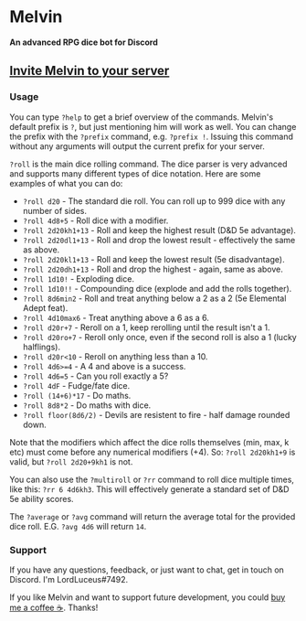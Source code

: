 # Melvin

**An advanced RPG dice bot for Discord**

## [Invite Melvin to your server](https://discord.com/api/oauth2/authorize?client_id=813806889657434173&permissions=0&scope=bot)

### Usage

You can type `?help` to get a brief overview of the commands. Melvin's default prefix is `?`, but just mentioning him will work as well. You can change the prefix with the `?prefix` command, e.g. `?prefix !`. Issuing this command without any arguments will output the current prefix for your server.

`?roll` is the main dice rolling command. The dice parser is very advanced and supports many different types of dice notation. Here are some examples of what you can do:

- `?roll d20` - The standard die roll. You can roll up to 999 dice with any number of sides.
- `?roll 4d8+5` - Roll dice with a modifier.
- `?roll 2d20kh1+13` - Roll and keep the highest result (D&D 5e advantage).
- `?roll 2d20dl1+13` - Roll and drop the lowest result - effectively the same as above.
- `?roll 2d20kl1+13` - Roll and keep the lowest result (5e disadvantage).
- `?roll 2d20dh1+13` - Roll and drop the highest - again, same as above.
- `?roll 1d10!` - Exploding dice.
- `?roll 1d10!!` - Compounding dice (explode and add the rolls together).
- `?roll 8d6min2` - Roll and treat anything below a 2 as a 2 (5e Elemental Adept feat).
- `?roll 4d10max6` - Treat anything above a 6 as a 6.
- `?roll d20r+7` - Reroll on a 1, keep rerolling until the result isn't a 1.
- `?roll d20ro+7` - Reroll only once, even if the second roll is also a 1 (lucky halflings).
- `?roll d20r<10` - Reroll on anything less than a 10.
- `?roll 4d6>=4` - A 4 and above is a success.
- `?roll 4d6=5` - Can you roll exactly a 5?
- `?roll 4dF` - Fudge/fate dice.
- `?roll (14+6)*17` - Do maths.
- `?roll 8d8*2` - Do maths with dice.
- `?roll floor(8d6/2)` - Devils are resistent to fire - half damage rounded down.

Note that the modifiers which affect the dice rolls themselves (min, max, k etc) must come before any numerical modifiers (+4). So: `?roll 2d20kh1+9` is valid, but `?roll 2d20+9kh1` is not.

You can also use the `?multiroll` or `?rr` command to roll dice multiple times, like this: `?rr 6 4d6kh3`. This will effectively generate a standard set of D&D 5e ability scores.

The `?average` or `?avg` command will return the average total for the provided dice roll. E.G. `?avg 4d6` will return `14`.

### Support

If you have any questions, feedback, or just want to chat, get in touch on Discord. I'm LordLuceus#7492.

If you like Melvin and want to support future development, you could [buy me a coffee ☕](https://paypal.me/luceusproductions). Thanks!
